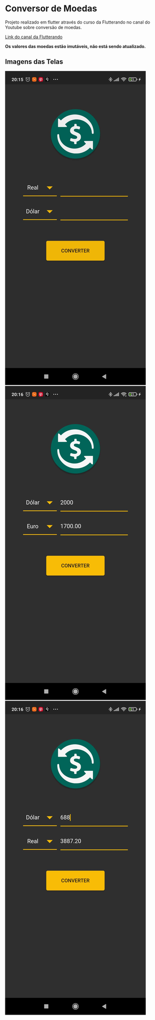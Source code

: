 # Conversor de Moedas
Projeto realizado em flutter através do curso da Flutterando no canal do Youtube sobre conversão de moedas.
 
[Link do canal da Flutterando](https://www.youtube.com/watch?v=XeUiJJN0vsE&list=PLlBnICoI-g-d-J57QIz6Tx5xtUDGQdBFB)

**Os valores das moedas estão imutáveis, não está sendo atualizado.**

## Imagens das Telas

![screenshot](https://github.com/idilenebrito/currency_conversion/blob/master/currency_conversion/assets/screenshot/print_conversion1.jpg)
![screenshot](https://github.com/idilenebrito/currency_conversion/blob/master/currency_conversion/assets/screenshot/print_conversion2.jpg)
![screenshot](https://github.com/idilenebrito/currency_conversion/blob/master/currency_conversion/assets/screenshot/print_conversion3.jpg)
